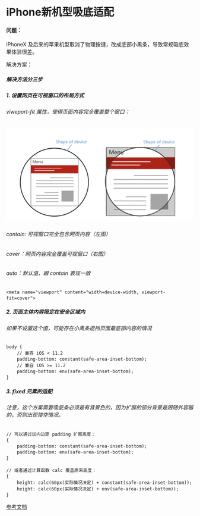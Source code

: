 # iPhone新机型吸底适配
#### 问题：
iPhoneX 及后来的苹果机型取消了物理按键，改成底部小黑条，导致常规吸底效果体验很差。

解决方案：
##### 解决方法分三步
##### 1. 设置网页在可视窗口的布局方式
###### viweport-fit 属性，使得页面内容完全覆盖整个窗口：
![avatar](https://raw.githubusercontent.com/gefeiyanga/Tips/master/%E6%88%AA%E5%B1%8F2020-06-03%20%E4%B8%8B%E5%8D%8810.57.18.png)
###### contain: 可视窗口完全包含网页内容（左图）
###### cover：网页内容完全覆盖可视窗口（右图）
###### auto：默认值，跟 contain 表现一致
```
<meta name="viewport" content="width=device-width, viewport-fit=cover">
```
##### 2. 页面主体内容限定在安全区域内
###### 如果不设置这个值，可能存在小黑条遮挡页面最底部内容的情况
```
body {
    // 兼容 iOS < 11.2
    padding-bottom: constant(safe-area-inset-bottom);
    // 兼容 iOS >= 11.2
    padding-bottom: env(safe-area-inset-bottom);
}
```
##### 3. fixed 元素的适配
###### 注意，这个方案需要吸底条必须是有背景色的，因为扩展的部分背景是跟随外容器的，否则出现镂空情况。
```
// 可以通过加内边距 padding 扩展高度：
{
    padding-bottom: constant(safe-area-inset-bottom);
    padding-bottom: env(safe-area-inset-bottom);
}

// 或者通过计算函数 calc 覆盖原来高度：
{
    height: calc(60px(实际情况决定) + constant(safe-area-inset-bottom));
    height: calc(60px(实际情况决定) + env(safe-area-inset-bottom));
}
```

<a href="https://aotu.io/notes/2017/11/27/iphonex/index.html" target="_blank">参考文档</a>